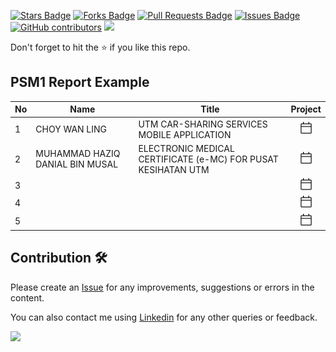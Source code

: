 <a href="https://github.com/drshahizan/undergraduate-project/stargazers"><img src="https://img.shields.io/github/stars/drshahizan/undergraduate-project" alt="Stars Badge"/></a>
<a href="https://github.com/drshahizan/undergraduate-project/network/members"><img src="https://img.shields.io/github/forks/drshahizan/undergraduate-project" alt="Forks Badge"/></a>
<a href="https://github.com/drshahizan/undergraduate-project/pulls"><img src="https://img.shields.io/github/issues-pr/drshahizan/undergraduate-project" alt="Pull Requests Badge"/></a>
<a href="https://github.com/drshahizan/undergraduate-project/issues"><img src="https://img.shields.io/github/issues/drshahizan/undergraduate-project" alt="Issues Badge"/></a>
<a href="https://github.com/drshahizan/undergraduate-project/graphs/contributors"><img alt="GitHub contributors" src="https://img.shields.io/github/contributors/drshahizan/undergraduate-project?color=2b9348"></a>
![](https://visitor-badge.glitch.me/badge?page_id=drshahizan/undergraduate-project)

Don't forget to hit the :star: if you like this repo.

## PSM1 Report Example

| No | Name | Title | Project |
| ----- | ----- | ------ | :------: |
| 1 | CHOY WAN LING | UTM CAR-SHARING SERVICES MOBILE APPLICATION | <a href="" ><img src="../images/calendar-24.svg" width="20px" height="20px" ></a> |
| 2 | MUHAMMAD HAZIQ DANIAL BIN MUSAL | ELECTRONIC MEDICAL CERTIFICATE (e-MC) FOR PUSAT KESIHATAN UTM  | <a href="" ><img src="../images/calendar-24.svg" width="20px" height="20px" ></a> |
| 3 |  |   | <a href="" ><img src="../images/calendar-24.svg" width="20px" height="20px" ></a> |
| 4 |  |   | <a href="" ><img src="../images/calendar-24.svg" width="20px" height="20px" ></a> |
| 5 |  |   | <a href="" ><img src="../images/calendar-24.svg" width="20px" height="20px" ></a> |

## Contribution 🛠️
Please create an [Issue](https://github.com/drshahizan/undergraduate-project/issues) for any improvements, suggestions or errors in the content.

You can also contact me using [Linkedin](https://www.linkedin.com/in/drshahizan/) for any other queries or feedback.

![](https://visitor-badge.glitch.me/badge?page_id=drshahizan)

